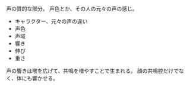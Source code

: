 声の質的な部分。
声色とか、その人の元々の声の感じ。

- キャラクター、元々の声の違い
- 声色
- 声域
- 響き
- 伸び
- 重さ

声の響きは喉を広げて、共鳴を増やすことで生まれる。
顔の共鳴腔だけでなく、体にも響かせる。
